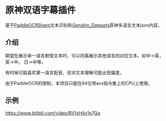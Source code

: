 # 原神双语字幕插件

基于[PaddleOCRSharp](https://github.com/raoyutian/PaddleOCRSharp)文本识别和[Genshin_Datasets](https://github.com/AI-Hobbyist/Genshin_Datasets)原神多语言文本json内容。

## 介绍

期望在展示单一语言剧情文本时，可以同事展示其他语言的对应文本，如中->英， 英->中， 日->中等。

有时候可能喜欢某一语言配音，但对文本理解可能出现偏差。

由于PaddleOCR的限制，本项目只能在64位带avx指令集上的CPU上使用。


## 示例

https://www.bilibili.com/video/BV1sH4y1e7Qg

